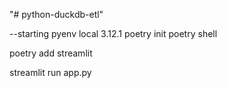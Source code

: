 "# python-duckdb-etl" 

--starting
pyenv local 3.12.1
poetry init
poetry shell

poetry add streamlit


streamlit run app.py